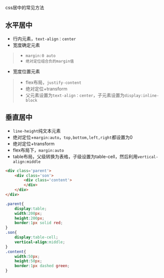 css居中的常见方法

## 水平居中
* 行内元素，`text-align：center`  
* 宽度确定元素
> * `margin:0 auto`
> * `绝对定位组合负的margin值`  

* 宽度位置元素
> * flex布局，`justify-content`  
> * 绝对定位+transform  
> * 父元素设置为`text-align：center`，子元素设置为`display:inline-block`  

## 垂直居中
* `line-height`纯文本元素  
* 绝对定位+`margin:auto`，`top,bottom,left,right`都设置为0  
* 绝对定位+transform
* flex布局下，`margin:auto`
* table布局，父级转换为表格，子级设置为table-cell，然后利用`vertical-align:middle`

```html
<div class='parent'>
    <div class='son'>
        <div class='content'>
        </div>
    </div>
</div>
```

```css
.parent{
    display:table;
    width:200px;
    height:200px;
    border:1px solid red;
}
.son{
    display:table-cell;
    vertical-align:middle;
}
.content{
    width:50px;
    height:50px;
    border:1px dashed green;
}
```